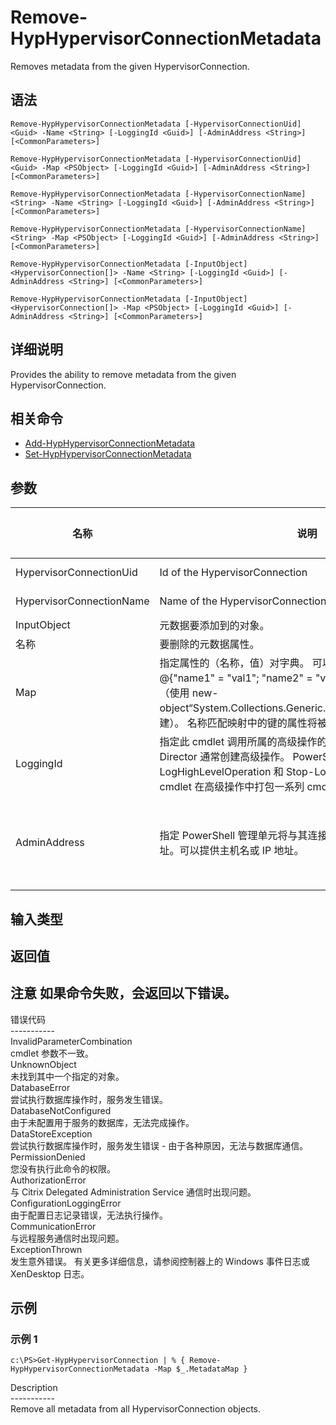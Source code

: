 # Remove-HypHypervisorConnectionMetadata

Removes metadata from the given HypervisorConnection.

## 语法

    Remove-HypHypervisorConnectionMetadata [-HypervisorConnectionUid] <Guid> -Name <String> [-LoggingId <Guid>] [-AdminAddress <String>] [<CommonParameters>]
    
    Remove-HypHypervisorConnectionMetadata [-HypervisorConnectionUid] <Guid> -Map <PSObject> [-LoggingId <Guid>] [-AdminAddress <String>] [<CommonParameters>]
    
    Remove-HypHypervisorConnectionMetadata [-HypervisorConnectionName] <String> -Name <String> [-LoggingId <Guid>] [-AdminAddress <String>] [<CommonParameters>]
    
    Remove-HypHypervisorConnectionMetadata [-HypervisorConnectionName] <String> -Map <PSObject> [-LoggingId <Guid>] [-AdminAddress <String>] [<CommonParameters>]
    
    Remove-HypHypervisorConnectionMetadata [-InputObject] <HypervisorConnection[]> -Name <String> [-LoggingId <Guid>] [-AdminAddress <String>] [<CommonParameters>]
    
    Remove-HypHypervisorConnectionMetadata [-InputObject] <HypervisorConnection[]> -Map <PSObject> [-LoggingId <Guid>] [-AdminAddress <String>] [<CommonParameters>]
    

## 详细说明

Provides the ability to remove metadata from the given HypervisorConnection.

## 相关命令

- [Add-HypHypervisorConnectionMetadata](Add-HypHypervisorConnectionMetadata.html)
- [Set-HypHypervisorConnectionMetadata](Set-HypHypervisorConnectionMetadata.html)

## 参数

| 名称                       | 说明                                                                                                                                                                     | 是否必需？ | 管道输入                           | 默认值                                   |
| ------------------------ | ---------------------------------------------------------------------------------------------------------------------------------------------------------------------- | ----- | ------------------------------ | ------------------------------------- |
| HypervisorConnectionUid  | Id of the HypervisorConnection                                                                                                                                         | true  | true (ByValue, ByPropertyName) |                                       |
| HypervisorConnectionName | Name of the HypervisorConnection                                                                                                                                       | true  | true (ByValue, ByPropertyName) |                                       |
| InputObject              | 元数据要添加到的对象。                                                                                                                                                            | true  | true (ByValue)                 |                                       |
| 名称                       | 要删除的元数据属性。                                                                                                                                                             | true  | false                          |                                       |
| Map                      | 指定属性的（名称，值）对字典。 可以是哈希表（使用 @{"name1" = "val1"; "name2" = "val2"} 创建）或字符串字典（使用 new-object“System.Collections.Generic.Dictionary[String,String]”创建）。 名称匹配映射中的键的属性将被删除。    | true  | true (ByValue)                 |                                       |
| LoggingId                | 指定此 cmdlet 调用所属的高级操作的标识符。 Citrix Studio 和 Director 通常创建高级操作。 PowerShell 脚本也可以借助 Start-LogHighLevelOperation 和 Stop-LogHighLevelOperation cmdlet 在高级操作中打包一系列 cmdlet 调用。 | false | false                          |                                       |
| AdminAddress             | 指定 PowerShell 管理单元将与其连接的 XenDesktop 控制器的地址。可以提供主机名或 IP 地址。                                                                                                             | false | false                          | Localhost。一旦有 cmdlet 提供了某个值，此值将变为默认值。 |

## 输入类型

### 

## 返回值

### 

## 注意 如果命令失败，会返回以下错误。  
错误代码  
\---\---\-----  
InvalidParameterCombination  
cmdlet 参数不一致。  
UnknownObject  
未找到其中一个指定的对象。  
DatabaseError  
尝试执行数据库操作时，服务发生错误。  
DatabaseNotConfigured  
由于未配置用于服务的数据库，无法完成操作。  
DataStoreException  
尝试执行数据库操作时，服务发生错误 - 由于各种原因，无法与数据库通信。  
PermissionDenied  
您没有执行此命令的权限。  
AuthorizationError  
与 Citrix Delegated Administration Service 通信时出现问题。  
ConfigurationLoggingError  
由于配置日志记录错误，无法执行操作。  
CommunicationError  
与远程服务通信时出现问题。  
ExceptionThrown  
发生意外错误。 有关更多详细信息，请参阅控制器上的 Windows 事件日志或 XenDesktop 日志。

## 示例

### 示例 1

    c:\PS>Get-HypHypervisorConnection | % { Remove-HypHypervisorConnectionMetadata -Map $_.MetadataMap }
    

Description  
\---\---\-----  
Remove all metadata from all HypervisorConnection objects.
